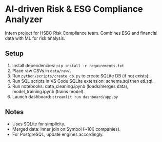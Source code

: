 # AI-driven Risk & ESG Compliance Analyzer

Intern project for HSBC Risk Compliance team. Combines ESG and financial data with ML for risk analysis.

## Setup
1. Install dependencies: `pip install -r requirements.txt`
2. Place raw CSVs in `data/raw/`.
3. Run `python/scripts/create_db.py` to create SQLite DB (if not exists).
4. Run SQL scripts in VS Code SQLite extension: schema.sql then etl.sql.
5. Run notebooks: data_cleaning.ipynb (loads/merges data), model_training.ipynb (trains model).
6. Launch dashboard: `streamlit run dashboard/app.py`

## Notes
- Uses SQLite for simplicity.
- Merged data: Inner join on Symbol (~100 companies).
- For PostgreSQL, update engines accordingly.